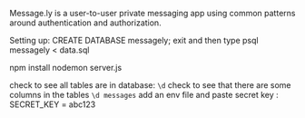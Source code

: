 Message.ly is a user-to-user private messaging app using common patterns around authentication and authorization.


Setting up:
CREATE DATABASE messagely;
exit and then type
psql messagely < data.sql

npm install 
nodemon server.js


check to see all tables are in database: `\d`
check to see that there are some columns in the tables `\d messages`
add an env file and paste secret key : SECRET_KEY = abc123


